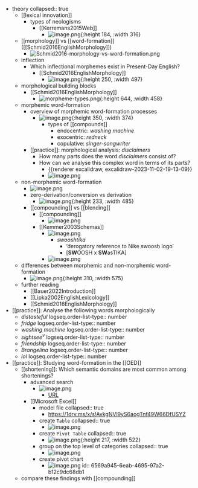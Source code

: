 - theory
  collapsed:: true
	- [[lexical innovation]]
		- types of neologisms
			- [[Kerremans2015Web]]
				- ![image.png](../assets/image_1701358282980_0.png){:height 184, :width 316}
	- [[morphology]] vs [[word-formation]] ([[Schmid2016EnglishMorphology]])
		- ![Schmid2016-morphology-vs-word-formation.png](../assets/Schmid2016-morphology-vs-word-formation_1698949643850_0.png)
	- inflection
		- Which inflectional morphemes exist in Present-Day English?
			- [[Schmid2016EnglishMorphology]]
				- ![image.png](../assets/image_1701359043921_0.png){:height 250, :width 497}
	- morphological building blocks
		- [[Schmid2016EnglishMorphology]]
			- ![morpheme-types.png](../assets/morpheme-types_1701359224211_0.png){:height 644, :width 458}
	- morphemic word-formation
		- overview of morphemic word-formation processes
			- ![image.png](../assets/image_1698966977051_0.png){:height 350, :width 374}
				- types of [[compounds]]
					- endocentric: *washing machine*
					- exocentric: *redneck*
					- copulative: *singer-songwriter*
		- [[practice]]: morphological analysis: *disclaimers*
			- How many parts does the word *disclaimers* consist of?
			- How can we analyse this complex word in terms of its parts?
				- {{renderer excalidraw, excalidraw-2023-11-02-19-13-09}}
				- ![image.png](../assets/image_1701860412688_0.png)
	- non-morphemic word-formation
		- ![image.png](../assets/image_1698950159306_0.png)
		- zero-derivation/conversion vs derivation
			- ![image.png](../assets/image_1701360305725_0.png){:height 233, :width 485}
		- [[compounding]] vs [[blending]]
			- [[compounding]]
				- ![image.png](../assets/image_1701360494265_0.png)
			- [[Kemmer2003Schemas]]
				- ![image.png](../assets/image_1701360686986_0.png)
					- *swooshtika*
						- ‘derogatory reference to Nike swoosh logo’
						- [**SW**OOSH x **SW**asTIKA]
				- ![image.png](../assets/image_1701359909256_0.png)
	- differences between morphemic and non-morphemic word-formation
		- ![image.png](../assets/image_1701360349164_0.png){:height 310, :width 575}
	- further reading
		- [[Bauer2022Introduction]]
		- [[Lipka2002EnglishLexicology]]
		- [[Schmid2016EnglishMorphology]]
- [[practice]]: Analyse the following words morphologically
	- *distasteful*
	  logseq.order-list-type:: number
	- *fridge*
	  logseq.order-list-type:: number
	- *washing machine*
	  logseq.order-list-type:: number
	- *sightsee*$^v$
	  logseq.order-list-type:: number
	- *friendship*
	  logseq.order-list-type:: number
	- *Brangelina*
	  logseq.order-list-type:: number
	- *lol*
	  logseq.order-list-type:: number
- [[practice]]: Studying word-formation in the [[OED]]
	- [[shortening]]: Which semantic domains are most common among shortenings?
		- advanced search
			- ![image.png](../assets/image_1701426526094_0.png)
				- [URL](https://www.oed.com/search/advanced/Entries?typeOfFormation=shortening&textTermOpt0=WordPhrase&dateOfUseFirstUse=false&page=1&sortOption=DateNewFirst)
		- [[Microsoft Excel]]
			- model file
			  collapsed:: true
				- https://1drv.ms/x/s!AvkgNVl9yS6aogTnf49W66DfUSYZ
			- create `Table`
			  collapsed:: true
				- ![image.png](../assets/image_1701363345260_0.png)
			- create `Pivot Table`
			  collapsed:: true
				- ![image.png](../assets/image_1701363439435_0.png){:height 217, :width 522}
			- group on the top level of categories
			  collapsed:: true
				- ![image.png](../assets/image_1701363473055_0.png)
			- create pivot chart
				- ![image.png](../assets/image_1701363509221_0.png)
				  id:: 6569a945-6eab-4695-97a2-b12c9dc68db1
	- compare these findings with [[compounding]]